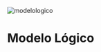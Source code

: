 
![modelologico](https://github.com/pedrocsampaio/sprint1/blob/main/imgs/img1.png)
<h1>Modelo Lógico</h1>
